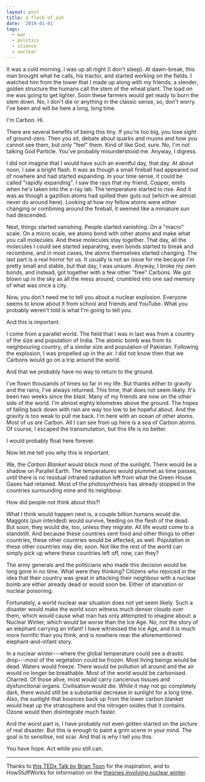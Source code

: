 ```yaml
---
layout: post
title: a fleck of ash
date: '2019-01-01'
tags:
  - war
  - politics
  - science
  - nuclear
---
```


It was a cold morning. I was up all night (I don't sleep). At dawn-break, this man brought what he calls, his tractor, and started working on the fields. I watched him from the tower that I made up along with my friends; a slender, golden structure the humans call the stem of the wheat plant. The load on me was going to get lighter. Soon these farmers would get ready to burn the stem down. No, I don't die or anything in the classic sense, so, don't worry. I've been and will be here a long, long time.

I'm Carbon. Hi.

There are several benefits of being this tiny. If you're too big, you lose sight of ground-zero. Then you sit, debate about quarks and muons and how you cannot see them, but only "feel" them. Kind of like God, sure. No, I'm not talking God Particle. You've probably misunderstood me. Anyway, I digress.

I did not imagine that I would have such an eventful day, that day. At about noon, I saw a bright flash. It was as though a small fireball had appeared out of nowhere and had started expanding. In your time sense, it could be called "rapidly expanding". I saw the rays that my friend, Copper, emits when he's taken into the x-ray lab. The temperature started to rise. And it was as though a gazillion atoms had spilled their guts out (which we almost never do around here). Looking at how my fellow atoms were either changing or combining around the fireball, it seemed like a miniature sun had descended.

Next, things started vanishing. People started vanishing. On a "macro" scale. On a micro scale, we atoms bond with other atoms and make what you call molecules. And these molecules stay together. That day, all the molecules I could see started separating, even bonds started to break and recombine, and in most cases, the atoms themselves started changing. The last part is a real horror for us. It usually is not an issue for me because I'm pretty small and stable, but that day, I was unsure. Anyway, I broke my own bonds, and instead, got together with a few other "free" Carbons. We got blown up in the sky as all the mess around, crumbled into one sad memory of what was once a city.

Now, you don't need me to tell you about a nuclear explosion. Everyone seems to know about it from school and friends and YouTube. What you probably weren't told is what I'm going to tell you.

And this is important.

I come from a parallel world. The field that I was in last was from a country of the size and population of India. The atomic bomb was from its neighbouring country, of a similar size and population of Pakistan. Following the explosion, I was propelled up in the air. I did not know then that we Carbons would go on a trip around the world.

And that we probably have no way to return to the ground.

I've flown thousands of times so far in my life. But thanks either to gravity and the rains, I've always returned. This time, that does not seem likely. It's been two weeks since the blast. Many of my friends are now on the other side of the world. I'm almost eighty kilometres above the ground. The hopes of falling back down with rain are way too low to be hopeful about. And the gravity is too weak to pull me back. I'm here with an ocean of other atoms. Most of us are Carbon. All I can see from up here is a sea of Carbon atoms. Of course, I escaped the transmutation, but this life is no better.

I would probably float here forever.

Now let me tell you why this is important.

We, the _Carbon Blanket_ would block most of the sunlight. There would be a shadow on Parallel Earth. The temperatures would plummet as time passes, until there is no residual infrared radiation left from what the Green House Gases had retained. Most of the photosynthesis has already stopped in the countries surrounding mine and its neighbour.

How did people not think about this?!

What I think would happen next is, a couple billion humans would die. Maggots (pun intended) would survive, feeding on the flesh of the dead. But soon, they would die, too, unless they migrate. All life would come to a standstill. And because these countries sent food and other things to other countries, these other countries would be affected, as well. Population in these other countries may die; soon. Not like the rest of the world can simply pick up where these countries left off, now, can they?

The army generals and the politicians who made this decision would be long gone in no time. What were they thinking? Citizens who rejoiced in the idea that their country was great in attacking their neighbour with a nuclear bomb are either already dead or would soon be. Either of starvation or nuclear poisoning.

Fortunately, a world nuclear war situation does not yet seem likely. Such a disaster would make the world soon witness much denser clouds over them, which would cause what man has only attempted to imagine about: a Nuclear Winter, which would be worse than the Ice Age. No, not the story of an elephant carrying an infant! I have witnessed the Ice Age, and it is much more horrific than you think, and is nowhere near the aforementioned elephant-and-infant story.

In a nuclear winter---where the global temperature could see a drastic drop---most of the vegetation could be frozen. Most living beings would be dead. Waters would freeze. There would be pollution all around and the air would no longer be breathable. Most of the world would be carbonised. Charred. Of those alive, most would carry cancerous tissues and dysfunctional organs. Civilisation would die. While it may not go completely dark, there would still be a substantial decrease in sunlight for a long time. Also, the sunlight that bounces back up from the lower carbon blanket would heat up the stratosphere and the nitrogen oxides that it contains. Ozone would then disintegrate much faster.

And the worst part is, I have probably not even gotten started on the picture of real disaster. But this is enough to paint a grim scene in your mind. The goal is to sensitise, not scar. And that is why I tell you this:

You have hope. Act while you still can.

---

Thanks to [this TEDx Talk by Brian Toon](https://www.youtube.com/watch?v=M7hOpT0lPGI) for the inspiration, and to HowStuffWorks for information on the [theories involving nuclear winter](https://science.howstuffworks.com/nuclear-winter.htm).
